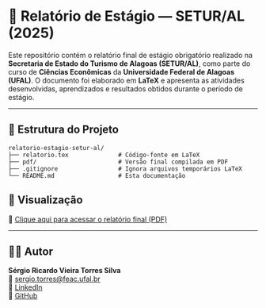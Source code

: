 # 📘 Relatório de Estágio — SETUR/AL (2025)

Este repositório contém o relatório final de estágio obrigatório realizado na **Secretaria de Estado do Turismo de Alagoas (SETUR/AL)**, como parte do curso de **Ciências Econômicas** da **Universidade Federal de Alagoas (UFAL)**. O documento foi elaborado em **LaTeX** e apresenta as atividades desenvolvidas, aprendizados e resultados obtidos durante o período de estágio.

---

## 📂 Estrutura do Projeto

```
relatorio-estagio-setur-al/
├── relatorio.tex              # Código-fonte em LaTeX
├── pdf/                       # Versão final compilada em PDF
├── .gitignore                 # Ignora arquivos temporários LaTeX
└── README.md                  # Esta documentação
```
## 📘 Visualização

📄 [Clique aqui para acessar o relatório final (PDF)](./Relátorio.pdf)

---
## 🙋‍♂️ Autor

**Sérgio Ricardo Vieira Torres Silva**  
📧 [sergio.torres@feac.ufal.br](mailto:sergio.torres@feac.ufal.br)  
🔗 [LinkedIn](https://linkedin.com/in/sergioricardo-me)  
🐙 [GitHub](https://github.com/Alotrpyco)
